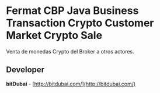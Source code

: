 # Fermat CBP Java Business Transaction Crypto Customer Market Crypto Sale

Venta de monedas Crypto del Broker a otros actores.

## Developer

**bitDubai** - [http://bitdubai.com/](http://bitdubai.com/)